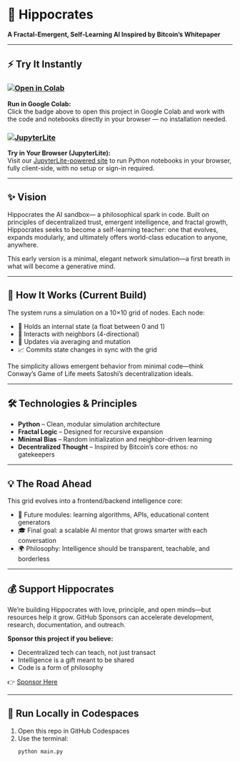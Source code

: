 # 🧠 Hippocrates

**A Fractal-Emergent, Self-Learning AI Inspired by Bitcoin’s Whitepaper**

---

## ⚡ Try It Instantly

### [![Open in Colab](https://colab.research.google.com/assets/colab-badge.svg)](https://colab.research.google.com/github/joeeddy/Hippocrates/)
**Run in Google Colab:**  
Click the badge above to open this project in Google Colab and work with the code and notebooks directly in your browser — no installation needed.

### [![JupyterLite](https://jupyterlite.rtfd.io/en/latest/_static/badge.svg)](https://joeeddy.github.io/Hippocrates/)
**Try in Your Browser (JupyterLite):**  
Visit our [JupyterLite-powered site](https://joeeddy.github.io/Hippocrates/) to run Python notebooks in your browser, fully client-side, with no setup or sign-in required.

---

## ✨ Vision

Hippocrates the AI sandbox— a philosophical spark in code. Built on principles of decentralized trust, emergent intelligence, and fractal growth, Hippocrates seeks to become a self-learning teacher: one that evolves, expands modularly, and ultimately offers world-class education to anyone, anywhere.

This early version is a minimal, elegant network simulation—a first breath in what will become a generative mind.

---

## 🧬 How It Works (Current Build)

The system runs a simulation on a 10×10 grid of nodes. Each node:
- 🧠 Holds an internal state (a float between 0 and 1)
- 🤝 Interacts with neighbors (4-directional)
- 🔄 Updates via averaging and mutation
- 📈 Commits state changes in sync with the grid

The simplicity allows emergent behavior from minimal code—think Conway’s Game of Life meets Satoshi’s decentralization ideals.

---

## 🛠 Technologies & Principles

- **Python** – Clean, modular simulation architecture
- **Fractal Logic** – Designed for recursive expansion
- **Minimal Bias** – Random initialization and neighbor-driven learning
- **Decentralized Thought** – Inspired by Bitcoin’s core ethos: no gatekeepers

---

## 💡 The Road Ahead

This grid evolves into a frontend/backend intelligence core:
- 🧩 Future modules: learning algorithms, APIs, educational content generators
- 🎓 Final goal: a scalable AI mentor that grows smarter with each conversation
- 🌍 Philosophy: Intelligence should be transparent, teachable, and borderless

---

## 💰 Support Hippocrates

We’re building Hippocrates with love, principle, and open minds—but resources help it grow. GitHub Sponsors can accelerate development, research, documentation, and outreach.

**Sponsor this project if you believe:**
- Decentralized tech can teach, not just transact
- Intelligence is a gift meant to be shared
- Code is a form of philosophy

👉 [Sponsor Here](https://github.com/sponsors/joeeddy)

---

## 🚀 Run Locally in Codespaces

1. Open this repo in GitHub Codespaces
2. Use the terminal:
   ```bash
   python main.py
